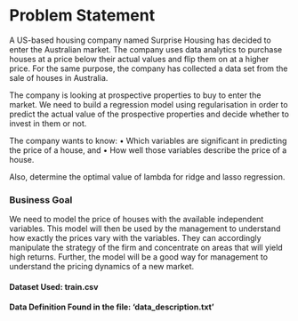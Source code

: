 # Problem Statement
A US-based housing company named Surprise Housing has decided to enter the Australian market. The company uses data analytics to purchase houses at a price below their actual values and flip them on at a higher price. For the same purpose, the company has collected a data set from the sale of houses in Australia. 
 
The company is looking at prospective properties to buy to enter the market. We need to build a regression model using regularisation in order to predict the actual value of the prospective properties and decide whether to invest in them or not.
 
The company wants to know:
•	Which variables are significant in predicting the price of a house, and
•	How well those variables describe the price of a house.
 
Also, determine the optimal value of lambda for ridge and lasso regression.
 
### Business Goal 
 
We need to model the price of houses with the available independent variables. This model will then be used by the management to understand how exactly the prices vary with the variables. They can accordingly manipulate the strategy of the firm and concentrate on areas that will yield high returns. Further, the model will be a good way for management to understand the pricing dynamics of a new market.
 
#### Dataset Used: train.csv
#### Data Definition Found in the file: ‘data_description.txt’

 

